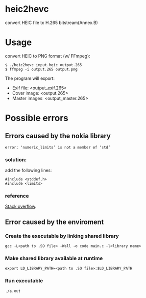 # heic2hevc
convert HEIC file to H.265 bitstream(Annex.B)

# Usage

convert HEIC to PNG format (w/ FFmpeg):

```
$ ./heic2hevc input.heic output.265
$ ffmpeg -i output.265 output.png
```

The program will export:
* Exif file: <output_exif.265>
* Cover image: <output.265>
* Master images: <output_master<n>.265>

# Possible errors
## Errors caused by the nokia library
```
error: ‘numeric_limits’ is not a member of ‘std’
```
### solution:
add the following lines:
```
#include <stddef.h>
#include <limits>
```
### reference
[Stack overflow](https://stackoverflow.com/questions/71296302/numeric-limits-is-not-a-member-of-std).

## Error caused by the enviroment

### Create the executable by linking shared library
```shell
gcc -L<path to .SO file> -Wall -o code main.c -l<library name>
```


### Make shared library available at runtime
```shell
export LD_LIBRARY_PATH=<path to .SO file>:$LD_LIBRARY_PATH
```


### Run executable
```shell
./a.out
```
